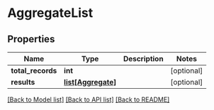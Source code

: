 # AggregateList

## Properties
Name | Type | Description | Notes
------------ | ------------- | ------------- | -------------
**total_records** | **int** |  | [optional] 
**results** | [**list[Aggregate]**](Aggregate.md) |  | [optional] 

[[Back to Model list]](../README.md#documentation-for-models) [[Back to API list]](../README.md#documentation-for-api-endpoints) [[Back to README]](../README.md)


